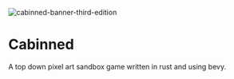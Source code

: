 ![cabinned-banner-third-edition](https://user-images.githubusercontent.com/111209749/185779641-49c3b124-917a-4d65-841e-7b1ebe2943f2.png)
# Cabinned
A top down pixel art sandbox game written in rust and using bevy.
